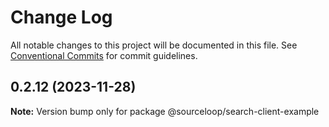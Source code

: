 # Change Log

All notable changes to this project will be documented in this file.
See [Conventional Commits](https://conventionalcommits.org) for commit guidelines.

## 0.2.12 (2023-11-28)

**Note:** Version bump only for package @sourceloop/search-client-example
